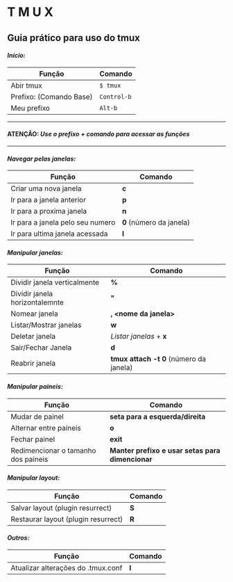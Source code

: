 # T M U X

## Guia prático para uso do tmux

#### *Início:*

Função|Comando
------|------|
Abir tmux| ``$ tmux``
Prefixo: (Comando Base)| ``Control-b``
Meu prefixo| ``Alt-b``
___

#### **ATENÇÃO:** ***Use o prefixo + comando para acessar as funções***
___

#### *Navegar pelas janelas:*

Função|Comando
------|------|
Criar uma nova janela| **c**
Ir para a janela anterior| **p**
Ir para a proxima janela| **n**
Ir para a janela pelo seu numero|**0** (número da janela)
Ir para ultima janela acessada| **l**

#### *Manipular janelas:*

Função|Comando
------|------|
Dividir janela verticalmente| **%**
Dividir janela horizontalemnte| **"**
Nomear janela| **, <nome da janela\>**
Listar/Mostrar janelas| **w**
Deletar janela| *Listar janelas* + **x**
Sair/Fechar Janela| **d**
Reabrir janela| **tmux attach -t 0** (número da janela)

#### *Manipular paineis:*

Função|Comando
------|------|
Mudar de painel| **seta para a esquerda/direita**
Alternar entre paineis| **o**
Fechar painel| **exit**
Redimencionar o tamanho dos paineis| **Manter prefixo e usar setas para dimencionar**

#### *Manipular layout:*

Função|Comando
------|------|
Salvar layout (plugin resurrect)| **S**
Restaurar layout (plugin resurrect)| **R**

#### *Outros:*

Função|Comando
------|------|
Atualizar alterações do .tmux.conf| **I**
